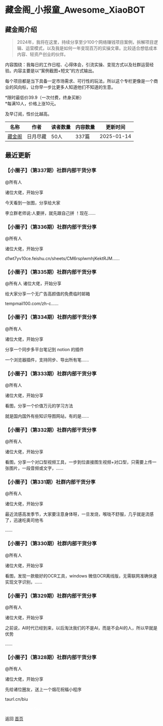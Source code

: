 # 藏金阁_小报童_Awesome_XiaoBOT

## 藏金阁介绍
> 2024年，我将在这里，持续分享至少100个网络赚钱项目案例，拆解项目逻辑、运营模式，以及我是如何一年变现百万的实操文章。比较适合想低成本内容、轻资产创业的伙伴。    
    
内容围绕：我每日的工作日程、心得体会，引流实操、变现方式以及社群运营经验。内容主要是以“案例截图+短文”的方式输出。    
    
每个项目都是当下具备一定市场需求、可行性的玩法，所以这个专栏更像是一个商业的风向标，让你早一步比更多人知道他们不知道的生意。    
    
*限时最低价39.9（一次付费，终身买断）    
*每满10人，价格上涨10元。    
    
及早订阅，性价比越高。  
  


|名称|作者|读者数量|内容数量|更新时间|
|---|---|---|---|---|
|[藏金阁](https://xiaobot.net/p/quiet365?refer=0b133df9-27dc-423b-8101-639049001c13)|日月尽藏|50人|337篇|2025-01-14|

## 最近更新
### 【小圈子】（第337期）社群内部干货分享

@所有人

诸位大佬，开始分享

今天看到一张图，分享给大家

李立群老师说:人要拼，就先跟自己拼 ！现在......

### 【小圈子】（第336期）社群内部干货分享

@所有人

诸位大佬，开始分享

d1wt7yv10ce.feishu.cn/sheets/CM6rsplwmhjKektRJM......

### 【小圈子】（第335期）社群内部干货分享

@所有人 诸位大佬，开始分享

给大家分享一个无广告高颜值的免费临时邮箱

tempmail100.com/zh-c......

### 【小圈子】（第334期）社群内部干货分享

@所有人

诸位大佬，开始分享

分享一个同步多平台笔记到 notion 的插件

一个浏览器插件，支持同步、导出所有笔......

### 【小圈子】（第333期）社群内部干货分享

@所有人

诸位大佬，开始分享

看图，分享一个价值万元的学习方法

就是国内国外有些知识导图网站，有的是......

### 【小圈子】（第332期）社群内部干货分享

@所有人

诸位大佬，开始分享

看图，分享一个对口型视频工具，一步到位直接图生视频+对口型，只需要上传一张图片，一段音频或文字，......

### 【小圈子】（第331期）社群内部干货分享

@所有人

诸位大佬，开始分享

最近流感高发季节，大家要注意身体呀，一旦发烧，喉咙不舒服，几乎就是流感了，迅速吃奥司他韦

......

### 【小圈子】（第330期）社群内部干货分享

@所有人

诸位大佬，开始分享

看图，发现一款极好的OCR工具，windows 微信OCR离线版，无需联网准确快速实现文字识别，......

### 【小圈子】（第329期）社群内部干货分享

@所有人

诸位大佬，开始分享

之前说，AI时代已经到来，以后淘汰我们的不是AI，而是不会AI的人，所以早就是优势

......

### 【小圈子】（第328期）社群内部干货分享

@所有人

诸位大佬，开始分享

先给诸位圈友，送上一个烟花祝福小程序

taurl.cn/biu


<a href="https://github.com/Reno9527/awesome-xiaobot" style="color: white; text-decoration: none;">awesome-xiaobot</a>

返回 [首页](../README.md)
